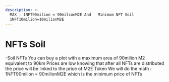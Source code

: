 ```yaml
---
description: >-
  MAX : 1NFT90milion = 90milionM2E And   Minimum NFT Soil
  1NFT10milion=10milionM2E
---
```


# NFTs Soil

\-Soil NFTs You can buy a plot with a maximum area of 90milion M2 equivalent to 90km Prices are low knowing that after all NFTs are distributed the price will be linked to the price of M2E Token We will do the math : 1NFT90milion = 90milionM2E which is the minimum price of NFTs
